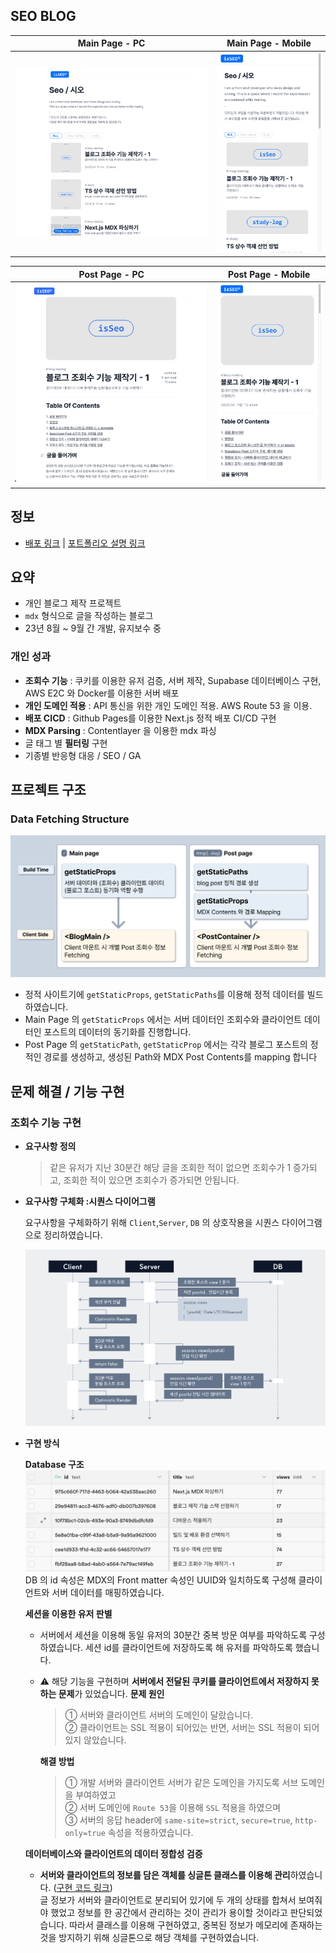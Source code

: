 ## SEO BLOG

| Main Page - PC                                  | Main Page - Mobile                             |
| ----------------------------------------------- | ---------------------------------------------- |
| <img src='./docs/readme/1.png' width='500px' /> | <img src="./docs/readme/2.png" width='250px'/> |

| Post Page - PC                                  | Post Page - Mobile                              |
| ----------------------------------------------- | ----------------------------------------------- |
| <img src="./docs/readme/4.png" width='500px' /> | <img src='./docs/readme/3.png' width='250px' /> |

## 정보

- [배포 링크](https://blog.seo0h.me/) | [포트폴리오 설명 링크](https://portfolio.seo0h.me/project/blog)

## 요약

- 개인 블로그 제작 프로젝트
- `mdx` 형식으로 글을 작성하는 블로그
- 23년 8월 ~ 9월 간 개발, 유지보수 중

### 개인 성과

- **조회수 기능** : 쿠키를 이용한 유저 검증, 서버 제작, Supabase 데이터베이스 구현, AWS E2C 와 Docker를 이용한 서버 배포
- **개인 도메인 적용** : API 통신을 위한 개인 도메인 적용. AWS Route 53 을 이용.
- **배포 CICD** : Github Pages를 이용한 Next.js 정적 배포 CI/CD 구현
- **MDX Parsing** : Contentlayer 을 이용한 mdx 파싱
- 글 태그 별 **필터링** 구현
- 기종별 반응형 대응 / SEO / GA

## 프로젝트 구조

### Data Fetching Structure

![](/docs/readme/blog%20data%20fetching%20structure.png)

- 정적 사이트기에 `getStaticProps`, `getStaticPaths`를 이용해 정적 데이터를 빌드하였습니다.
- Main Page 의 `getStaticProps` 에서는 서버 데이터인 조회수와 클라이언트 데이터인 포스트의 데이터의 동기화를 진행합니다.
- Post Page 의 `getStaticPath`, `getStaticProp` 에서는 각각 블로그 포스트의 정적인 경로를 생성하고, 생성된 Path와 MDX Post Contents를 mapping 합니다

## 문제 해결 / 기능 구현

### 조회수 기능 구현

- **요구사항 정의**

  > 같은 유저가 지난 30분간 해당 글을 조회한 적이 없으면 조회수가 1 증가되고, 조회한 적이 있으면 조회수가 증가되면 안됩니다.

- **요구사항 구체화 :시퀀스 다이어그램**

  요구사항을 구체화하기 위해 `Client`,`Server`, `DB` 의 상호작용을 시퀀스 다이어그램으로
  정리하였습니다.

  ![](/docs//readme/view_increment_design.png)

- **구현 방식**

  **Database 구조**
  ![](/docs/readme/조회수%20DB%20스키마%20구조.png)
  DB 의 id 속성은 MDX의 Front matter 속성인 UUID와 일치하도록 구성해 클라이언트와 서버 데이터를 매핑하였습니다.

  **세션을 이용한 유저 판별**

  - 서버에서 세션을 이용해 동일 유저의 30분간 중복 방문 여부를 파악하도록 구성하였습니다. 세션 id를 클라이언트에 저장하도록 해 유저를 파악하도록 했습니다.
  - ⚠️ 해당 기능을 구현하며 **서버에서 전달된 쿠키를 클라이언트에서 저장하지 못하는 문제**가 있었습니다.
    **문제 원인**

    > ① 서버와 클라이언트 서버의 도메인이 달랐습니다. <br />
    > ② 클라이언트는 SSL 적용이 되어있는 반면, 서버는 SSL 적용이 되어있지 않았습니다.

    **해결 방법**

    > ① 개발 서버와 클라이언트 서버가 같은 도메인을 가지도록 서브 도메인을 부여하였고 <br />
    > ② 서버 도메인에 `Route 53`을 이용해 `SSL` 적용을 하였으며 <br />
    > ➂ 서버의 응답 header에 `same-site=strict`, `secure=true`, `http-only=true` 속성을 적용하였습니다.

  **데이터베이스와 클라이언트의 데이터 정합성 검증**

  - **서버와 클라이언트의 정보를 담은 객체를 싱글톤 클래스를 이용해 관리**하였습니다. ([구현 코드 링크](https://github.com/Seo0H/seo0h.github.io/blob/027e730aa972a65287b172a4deb08aa4b8b73dea/src/constants/blogDataset/blogDataset.ts#L15)) <br />
    글 정보가 서버와 클라이언트로 분리되어 있기에 두 개의 상태를 합쳐서 보여줘야 했었고 정보를 한 공간에서 관리하는 것이 관리가 용이할 것이라고 판단되었습니다. 따라서 클래스를 이용해 구현하였고, 중복된 정보가 메모리에 존재하는 것을 방지하기 위해 싱글톤으로 해당 객체를 구현하였습니다.

